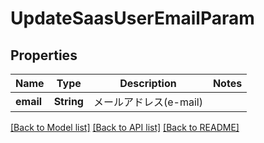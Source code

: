 # UpdateSaasUserEmailParam

## Properties

Name | Type | Description | Notes
------------ | ------------- | ------------- | -------------
**email** | **String** | メールアドレス(e-mail) | 

[[Back to Model list]](../README.md#documentation-for-models) [[Back to API list]](../README.md#documentation-for-api-endpoints) [[Back to README]](../README.md)


